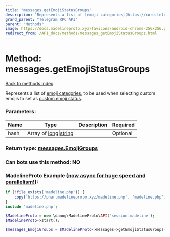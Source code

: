```yaml
---
title: "messages.getEmojiStatusGroups"
description: "Represents a list of [emoji categories](https://core.telegram.org/api/custom-emoji#emoji-categories), to be used when selecting custom emojis to set as [custom emoji status](https://core.telegram.org/api)."
grand_parent: "Telegram RPC API"
parent: "Methods"
image: https://docs.madelineproto.xyz/favicons/android-chrome-256x256.png
redirect_from: /API_docs/methods/messages_getEmojiStatusGroups.html
---
```

# Method: messages.getEmojiStatusGroups
[Back to methods index](index.html)



Represents a list of [emoji categories](https://core.telegram.org/api/custom-emoji#emoji-categories), to be used when selecting custom emojis to set as [custom emoji status](https://core.telegram.org/api).

### Parameters:

| Name     |    Type       | Description | Required |
|----------|---------------|-------------|----------|
|hash|Array of [long\|string](/API_docs/types/long\|string.html) |  | Optional|


### Return type: [messages.EmojiGroups](/API_docs/types/messages.EmojiGroups.html)

### Can bots use this method: **NO**


### MadelineProto Example ([now async for huge speed and parallelism!](https://docs.madelineproto.xyz/docs/ASYNC.html)):


```php
if (!file_exists('madeline.php')) {
    copy('https://phar.madelineproto.xyz/madeline.php', 'madeline.php');
}
include 'madeline.php';

$MadelineProto = new \danog\MadelineProto\API('session.madeline');
$MadelineProto->start();

$messages_EmojiGroups = $MadelineProto->messages->getEmojiStatusGroups(hash: [$long\|string, $long\|string], );
```

